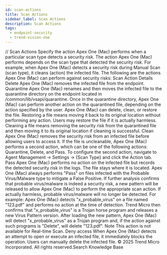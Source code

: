 ```yaml
---
id: scan-actions
title: Scan Actions
sidebar_label: Scan Actions
description: Scan Actions
tags:
  - endpoint-security
  - trend-vision-one
---
```


/*<![CDATA[*/ $('#title').html($('meta[name=map-description]').attr('content')); /*]]>*/ Scan Actions Specify the action Apex One (Mac) performs when a particular scan type detects a security risk. The action Apex One (Mac) performs depends on the scan type that detected the security risk. For example, when Apex One (Mac) detects a security risk during Manual Scan (scan type), it cleans (action) the infected file. The following are the actions Apex One (Mac) can perform against security risks: Scan Action Details Delete Apex One (Mac) removes the infected file from the endpoint. Quarantine Apex One (Mac) renames and then moves the infected file to the quarantine directory on the endpoint located in <Agent installation folder>/common/lib/vsapi/quarantine. Once in the quarantine directory, Apex One (Mac) can perform another action on the quarantined file, depending on the action specified by the user. Apex One (Mac) can delete, clean, or restore the file. Restoring a file means moving it back to its original location without performing any action. Users may restore the file if it is actually harmless. Cleaning a file means removing the security risk from the quarantined file and then moving it to its original location if cleaning is successful. Clean Apex One (Mac) removes the security risk from an infected file before allowing users to access it. If the file is uncleanable, Apex One (Mac) performs a second action, which can be one of the following actions: Quarantine, Delete, and Pass. To configure the second action, navigate to Agent Management → Settings → {Scan Type} and click the Action tab. Pass Apex One (Mac) performs no action on the infected file but records the detected security risk in the logs. The file stays where it is located. Apex One (Mac) always performs "Pass" on files infected with the Probable Virus/Malware type to mitigate a False Positive. If further analysis confirms that probable virus/malware is indeed a security risk, a new pattern will be released to allow Apex One (Mac) to perform the appropriate scan action. If actually harmless, probable virus/malware will no longer be detected. For example: Apex One (Mac) detects "x_probable_virus" on a file named "123.pdf" and performs no action at the time of detection. Trend Micro then confirms that "x_probable_virus" is a Trojan horse program and releases a new Virus Pattern version. After loading the new pattern, Apex One (Mac) will detect "x_probable_virus" as a Trojan program and, if the action against such programs is "Delete", will delete "123.pdf". Note This action is not available for Real-time Scan. Deny access When Apex One (Mac) detects an attempt to open or execute an infected file, it immediately blocks the operation. Users can manually delete the infected file. © 2025 Trend Micro Incorporated. All rights reserved.Search Knowledge Base